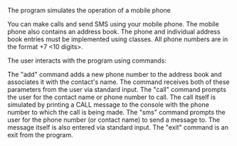 The program simulates the operation of a mobile phone

You can make calls and send SMS using your mobile phone. The mobile phone also contains an address book. The phone and individual address book entries must be implemented using classes. All phone numbers are in the format +7 <10 digits>.

The user interacts with the program using commands:

The "add" command adds a new phone number to the address book and associates it with the contact's name. The command receives both of these parameters from the user via standard input.
The "call" command prompts the user for the contact name or phone number to call. The call itself is simulated by printing a CALL message to the console with the phone number to which the call is being made.
The "sms" command prompts the user for the phone number (or contact name) to send a message to. The message itself is also entered via standard input.
The "exit" command is an exit from the program.